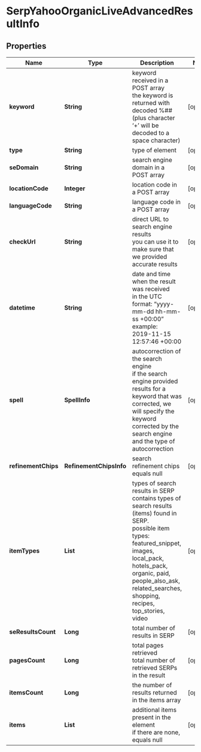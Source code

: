 # SerpYahooOrganicLiveAdvancedResultInfo


## Properties

| Name | Type | Description | Notes |
|------------ | ------------- | ------------- | -------------|
**keyword** | **String** | keyword received in a POST array<br>the keyword is returned with decoded %## (plus character ‘+’ will be decoded to a space character) |[optional]|
**type** | **String** | type of element |[optional]|
**seDomain** | **String** | search engine domain in a POST array |[optional]|
**locationCode** | **Integer** | location code in a POST array |[optional]|
**languageCode** | **String** | language code in a POST array |[optional]|
**checkUrl** | **String** | direct URL to search engine results<br>you can use it to make sure that we provided accurate results |[optional]|
**datetime** | **String** | date and time when the result was received<br>in the UTC format: “yyyy-mm-dd hh-mm-ss +00:00”<br>example:<br>2019-11-15 12:57:46 +00:00 |[optional]|
**spell** | **SpellInfo** | autocorrection of the search engine<br>if the search engine provided results for a keyword that was corrected, we will specify the keyword corrected by the search engine and the type of autocorrection |[optional]|
**refinementChips** | **RefinementChipsInfo** | search refinement chips<br>equals null |[optional]|
**itemTypes** | **List<String>** | types of search results in SERP<br>contains types of search results (items) found in SERP.<br>possible item types:<br>featured_snippet, images, local_pack, hotels_pack, organic, paid, people_also_ask, related_searches, shopping, recipes, top_stories, video |[optional]|
**seResultsCount** | **Long** | total number of results in SERP |[optional]|
**pagesCount** | **Long** | total pages retrieved<br>total number of retrieved SERPs in the result |[optional]|
**itemsCount** | **Long** | the number of results returned in the items array |[optional]|
**items** | **List<BaseSerpApiElementItem>** | additional items present in the element<br>if there are none, equals null |[optional]|
